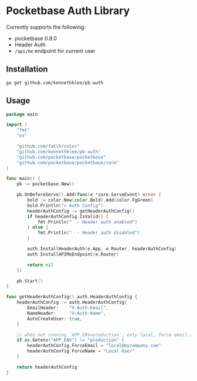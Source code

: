 Pocketbase Auth Library
=======================

Currently supports the following:

* pocketbase 0.8.0
* Header Auth
* `/api/me` endpoint for current user

Installation
------------

```
go get github.com/kennethklee/pb-auth
```

Usage
-----

```go
package main

import (
	"fmt"
	"os"

	"github.com/fatih/color"
	"github.com/kennethklee/pb-auth"
	"github.com/pocketbase/pocketbase"
	"github.com/pocketbase/pocketbase/core"
)

func main() {
	pb := pocketbase.New()

	pb.OnBeforeServe().Add(func(e *core.ServeEvent) error {
		bold := color.New(color.Bold).Add(color.FgGreen)
		bold.Println("> Auth Config")
		headerAuthConfig := getHeaderAuthConfig()
		if headerAuthConfig.IsValid() {
			fmt.Println("  - Header auth enabled")
		} else {
			fmt.Println("  - Header auth disabled")
		}

		auth.InstallHeaderAuth(e.App, e.Router, headerAuthConfig)
		auth.InstallAPIMeEndpoint(e.Router)

		return nil
	})

	pb.Start()
}

func getHeaderAuthConfig() auth.HeaderAuthConfig {
	headerAuthConfig := auth.HeaderAuthConfig{
		EmailHeader:    "X-Auth-Email",
		NameHeader:     "X-Auth-Name",
		AutoCreateUser: true,
	}

	// when not running `APP_ENV=production`, only local, force email and name
	if os.Getenv("APP_ENV") != "production" {
		headerAuthConfig.ForceEmail = "local@mycompany.com"
		headerAuthConfig.ForceName = "Local User"
	}

	return headerAuthConfig
}
```